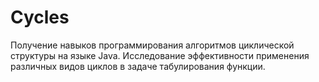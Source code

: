 # Cycles
Получение навыков программирования алгоритмов циклической структуры на языке Java. Исследование эффективности применения различных видов циклов в задаче табулирования функции.
